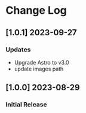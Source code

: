 # Change Log

## [1.0.1] 2023-09-27
### Updates
- Upgrade Astro to v3.0
- update images path

## [1.0.0] 2023-08-29
### Initial Release
